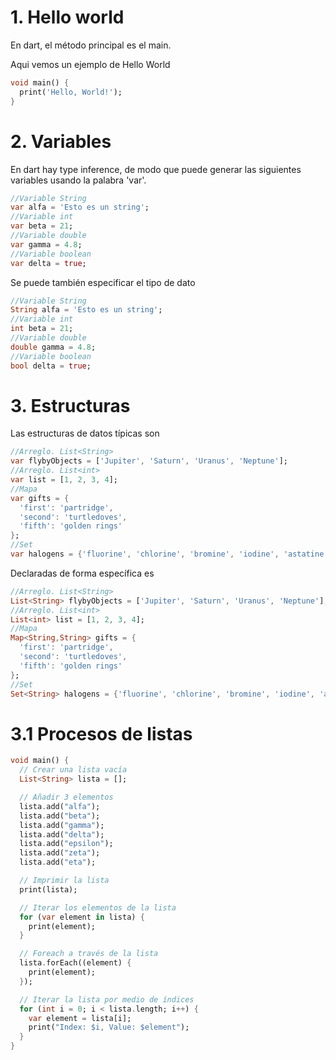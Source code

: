 # 1. Hello world
En dart, el método principal es el main.

Aqui vemos un ejemplo de Hello World
```dart
void main() {
  print('Hello, World!');
}
```

# 2. Variables
En dart hay type inference, de modo que puede generar las siguientes variables usando la palabra 'var'.

```dart
//Variable String
var alfa = 'Esto es un string';
//Variable int
var beta = 21;
//Variable double
var gamma = 4.8;
//Variable boolean
var delta = true;
```

Se puede también especificar el tipo de dato
```dart
//Variable String
String alfa = 'Esto es un string';
//Variable int
int beta = 21;
//Variable double
double gamma = 4.8;
//Variable boolean
bool delta = true;
```

# 3. Estructuras
Las estructuras de datos típicas son
```dart
//Arreglo. List<String>
var flybyObjects = ['Jupiter', 'Saturn', 'Uranus', 'Neptune'];
//Arreglo. List<int>
var list = [1, 2, 3, 4];
//Mapa
var gifts = {
  'first': 'partridge',
  'second': 'turtledoves',
  'fifth': 'golden rings'
};
//Set
var halogens = {'fluorine', 'chlorine', 'bromine', 'iodine', 'astatine'};
```

Declaradas de forma específica es
```dart
//Arreglo. List<String>
List<String> flybyObjects = ['Jupiter', 'Saturn', 'Uranus', 'Neptune'];
//Arreglo. List<int>
List<int> list = [1, 2, 3, 4];
//Mapa
Map<String,String> gifts = {
  'first': 'partridge',
  'second': 'turtledoves',
  'fifth': 'golden rings'
};
//Set
Set<String> halogens = {'fluorine', 'chlorine', 'bromine', 'iodine', 'astatine'};
```

# 3.1 Procesos de listas


```dart
void main() {
  // Crear una lista vacía
  List<String> lista = [];

  // Añadir 3 elementos
  lista.add("alfa");
  lista.add("beta");
  lista.add("gamma");
  lista.add("delta");
  lista.add("epsilon");
  lista.add("zeta");
  lista.add("eta");

  // Imprimir la lista
  print(lista);

  // Iterar los elementos de la lista
  for (var element in lista) {
    print(element);
  }

  // Foreach a través de la lista
  lista.forEach((element) {
    print(element);
  });

  // Iterar la lista por medio de índices
  for (int i = 0; i < lista.length; i++) {
    var element = lista[i];
    print("Index: $i, Value: $element");
  } 
}
```

